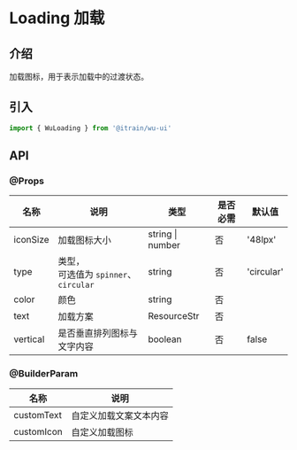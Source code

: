 # Loading 加载

## 介绍

加载图标，用于表示加载中的过渡状态。

## 引入

```typescript
import { WuLoading } from '@itrain/wu-ui'
```

## API

### @Props

| 名称     | 说明                                     | 类型                 | 是否必需 | 默认值     |
| -------- | ---------------------------------------- | -------------------- | -------- | ---------- |
| iconSize | 加载图标大小                             | string &#x7c; number | 否       | '48lpx'    |
| type     | 类型，<br>可选值为 `spinner`、`circular` | string               | 否       | 'circular' |
| color    | 颜色                                     | string               | 否       |            |
| text     | 加载方案                                 | ResourceStr          | 否       |            |
| vertical | 是否垂直排列图标与文字内容               | boolean              | 否       | false      |

### @BuilderParam

| 名称       | 说明                   |
| ---------- | ---------------------- |
| customText | 自定义加载文案文本内容 |
| customIcon | 自定义加载图标         |

